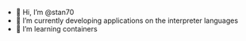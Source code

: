 - 👋 Hi, I’m @stan70
- 👀 I’m currently developing applications on the interpreter languages
- 🌱 I’m learning containers

<!---
stan70/stan70 is a ✨ special ✨ repository because its `README.md` (this file) appears on your GitHub profile.
You can click the Preview link to take a look at your changes.
--->
